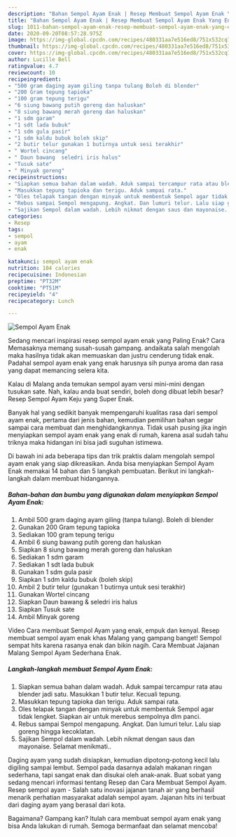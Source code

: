 ```yaml
---
description: "Bahan Sempol Ayam Enak | Resep Membuat Sempol Ayam Enak Yang Enak Dan Lezat"
title: "Bahan Sempol Ayam Enak | Resep Membuat Sempol Ayam Enak Yang Enak Dan Lezat"
slug: 1011-bahan-sempol-ayam-enak-resep-membuat-sempol-ayam-enak-yang-enak-dan-lezat
date: 2020-09-20T08:57:28.975Z
image: https://img-global.cpcdn.com/recipes/480331aa7e516ed8/751x532cq70/sempol-ayam-enak-foto-resep-utama.jpg
thumbnail: https://img-global.cpcdn.com/recipes/480331aa7e516ed8/751x532cq70/sempol-ayam-enak-foto-resep-utama.jpg
cover: https://img-global.cpcdn.com/recipes/480331aa7e516ed8/751x532cq70/sempol-ayam-enak-foto-resep-utama.jpg
author: Lucille Bell
ratingvalue: 4.7
reviewcount: 10
recipeingredient:
- "500 gram daging ayam giling tanpa tulang Boleh di blender"
- "200 Gram tepung tapioka"
- "100 gram tepung terigu"
- "6 siung bawang putih goreng dan haluskan"
- "8 siung bawang merah goreng dan haluskan"
- "1 sdm garam"
- "1 sdt lada bubuk"
- "1 sdm gula pasir"
- "1 sdm kaldu bubuk boleh skip"
- "2 butir telur gunakan 1 butirnya untuk sesi terakhir"
- " Wortel cincang"
- " Daun bawang  seledri iris halus"
- "Tusuk sate"
- " Minyak goreng"
recipeinstructions:
- "Siapkan semua bahan dalam wadah. Aduk sampai tercampur rata atau blender jadi satu. Masukkan 1 butir telur. Kecuali tepung."
- "Masukkan tepung tapioka dan terigu. Aduk sampai rata."
- "Oles telapak tangan dengan minyak untuk membentuk Sempol agar tidak lengket. Siapkan air untuk merebus sempolnya dlm panci."
- "Rebus sampai Sempol mengapung. Angkat. Dan lumuri telur. Lalu siap goreng hingga kecoklatan."
- "Sajikan Sempol dalam wadah. Lebih nikmat dengan saus dan mayonaise. Selamat menikmati.."
categories:
- Resep
tags:
- sempol
- ayam
- enak

katakunci: sempol ayam enak 
nutrition: 104 calories
recipecuisine: Indonesian
preptime: "PT32M"
cooktime: "PT51M"
recipeyield: "4"
recipecategory: Lunch

---
```



![Sempol Ayam Enak](https://img-global.cpcdn.com/recipes/480331aa7e516ed8/751x532cq70/sempol-ayam-enak-foto-resep-utama.jpg)

Sedang mencari inspirasi resep sempol ayam enak yang Paling Enak? Cara Memasaknya memang susah-susah gampang. andaikata salah mengolah maka hasilnya tidak akan memuaskan dan justru cenderung tidak enak. Padahal sempol ayam enak yang enak harusnya sih punya aroma dan rasa yang dapat memancing selera kita.

Kalau di Malang anda temukan sempol ayam versi mini-mini dengan tusukan sate. Nah, kalau anda buat sendiri, boleh dong dibuat lebih besar? Resep Sempol Ayam Keju yang Super Enak.

Banyak hal yang sedikit banyak mempengaruhi kualitas rasa dari sempol ayam enak, pertama dari jenis bahan, kemudian pemilihan bahan segar sampai cara membuat dan menghidangkannya. Tidak usah pusing jika ingin menyiapkan sempol ayam enak yang enak di rumah, karena asal sudah tahu triknya maka hidangan ini bisa jadi suguhan istimewa.


Di bawah ini ada beberapa tips dan trik praktis dalam mengolah sempol ayam enak yang siap dikreasikan. Anda bisa menyiapkan Sempol Ayam Enak memakai 14 bahan dan 5 langkah pembuatan. Berikut ini langkah-langkah dalam membuat hidangannya.

<!--inarticleads1-->

##### Bahan-bahan dan bumbu yang digunakan dalam menyiapkan Sempol Ayam Enak:

1. Ambil 500 gram daging ayam giling (tanpa tulang). Boleh di blender
1. Gunakan 200 Gram tepung tapioka
1. Sediakan 100 gram tepung terigu
1. Ambil 6 siung bawang putih goreng dan haluskan
1. Siapkan 8 siung bawang merah goreng dan haluskan
1. Sediakan 1 sdm garam
1. Sediakan 1 sdt lada bubuk
1. Gunakan 1 sdm gula pasir
1. Siapkan 1 sdm kaldu bubuk (boleh skip)
1. Ambil 2 butir telur (gunakan 1 butirnya untuk sesi terakhir)
1. Gunakan  Wortel cincang
1. Siapkan  Daun bawang &amp; seledri iris halus
1. Siapkan Tusuk sate
1. Ambil  Minyak goreng


Video Cara membuat Sempol Ayam yang enak, empuk dan kenyal. Resep membuat sempol ayam enak khas Malang yang gampang banget! Sempol sempat hits karena rasanya enak dan bikin nagih. Cara Membuat Jajanan Malang Sempol Ayam Sederhana Enak. 

<!--inarticleads2-->

##### Langkah-langkah membuat Sempol Ayam Enak:

1. Siapkan semua bahan dalam wadah. Aduk sampai tercampur rata atau blender jadi satu. Masukkan 1 butir telur. Kecuali tepung.
1. Masukkan tepung tapioka dan terigu. Aduk sampai rata.
1. Oles telapak tangan dengan minyak untuk membentuk Sempol agar tidak lengket. Siapkan air untuk merebus sempolnya dlm panci.
1. Rebus sampai Sempol mengapung. Angkat. Dan lumuri telur. Lalu siap goreng hingga kecoklatan.
1. Sajikan Sempol dalam wadah. Lebih nikmat dengan saus dan mayonaise. Selamat menikmati..


Daging ayam yang sudah disiapkan, kemudian dipotong-potong kecil lalu digiling sampai lembut. Sempol pada dasarnya adalah makanan ringan sederhana, tapi sangat enak dan disukai oleh anak-anak. Buat sobat yang sedang mencari informasi tentang Resep dan Cara Membuat Sempol Ayam. Resep sempol ayam - Salah satu inovasi jajanan tanah air yang berhasil menarik perhatian masyarakat adalah sempol ayam. Jajanan hits ini terbuat dari daging ayam yang berasal dari kota. 

Bagaimana? Gampang kan? Itulah cara membuat sempol ayam enak yang bisa Anda lakukan di rumah. Semoga bermanfaat dan selamat mencoba!
